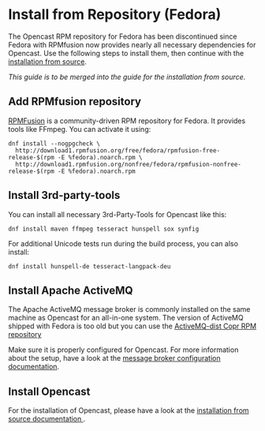 Install from Repository (Fedora)
================================

The Opencast RPM repository for Fedora has been discontinued since Fedora with RPMfusion now provides nearly all
necessary dependencies for Opencast. Use the following steps to install them, then continue with the [installation from
source](source-linux.md).

*This guide is to be merged into the guide for the installation from source.*


Add RPMfusion repository
------------------------

[RPMFusion](https://rpmfusion.org/) is a community-driven RPM repository for Fedora. It provides tools like FFmpeg. You
can activate it using:

    dnf install --nogpgcheck \
      http://download1.rpmfusion.org/free/fedora/rpmfusion-free-release-$(rpm -E %fedora).noarch.rpm \
      http://download1.rpmfusion.org/nonfree/fedora/rpmfusion-nonfree-release-$(rpm -E %fedora).noarch.rpm


Install 3rd-party-tools
-----------------------

You can install all necessary 3rd-Party-Tools for Opencast like this:

    dnf install maven ffmpeg tesseract hunspell sox synfig

For additional Unicode tests run during the build process, you can also install:

    dnf install hunspell-de tesseract-langpack-deu


Install Apache ActiveMQ
-----------------------

The Apache ActiveMQ message broker is commonly installed on the same machine as Opencast for an all-in-one system. The
version of ActiveMQ shipped with Fedora is too old but you can use the [ActiveMQ-dist Copr RPM repository
](https://copr.fedoraproject.org/coprs/lkiesow/apache-activemq-dist/)

Make sure it is properly configured for Opencast. For more information about the setup, have a look at the
[message broker configuration documentation](../configuration/message-broker.md).


Install Opencast
----------------

For the installation of Opencast, please have a look at the [installation from source documentation
](source-linux.md).
